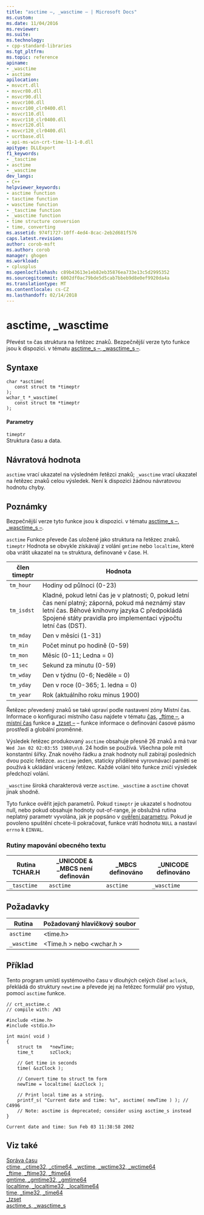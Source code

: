 ```yaml
---
title: "asctime –, _wasctime – | Microsoft Docs"
ms.custom: 
ms.date: 11/04/2016
ms.reviewer: 
ms.suite: 
ms.technology:
- cpp-standard-libraries
ms.tgt_pltfrm: 
ms.topic: reference
apiname:
- _wasctime
- asctime
apilocation:
- msvcrt.dll
- msvcr80.dll
- msvcr90.dll
- msvcr100.dll
- msvcr100_clr0400.dll
- msvcr110.dll
- msvcr110_clr0400.dll
- msvcr120.dll
- msvcr120_clr0400.dll
- ucrtbase.dll
- api-ms-win-crt-time-l1-1-0.dll
apitype: DLLExport
f1_keywords:
- _tasctime
- asctime
- _wasctime
dev_langs:
- C++
helpviewer_keywords:
- asctime function
- tasctime function
- wasctime function
- _tasctime function
- _wasctime function
- time structure conversion
- time, converting
ms.assetid: 974f1727-10ff-4ed4-8cac-2eb2d681f576
caps.latest.revision: 
author: corob-msft
ms.author: corob
manager: ghogen
ms.workload:
- cplusplus
ms.openlocfilehash: c89b43613e1eb82eb35876ea733e13c5d2995352
ms.sourcegitcommit: 6002df0ac79bde5d5cab7bbeb9d8e0ef9920da4a
ms.translationtype: MT
ms.contentlocale: cs-CZ
ms.lasthandoff: 02/14/2018
---
```

# <a name="asctime-wasctime"></a>asctime, _wasctime
Převést `tm` čas struktura na řetězec znaků. Bezpečnější verze tyto funkce jsou k dispozici. v tématu [asctime_s –, _wasctime_s –](../../c-runtime-library/reference/asctime-s-wasctime-s.md).  
  
## <a name="syntax"></a>Syntaxe  
  
```  
char *asctime(   
   const struct tm *timeptr   
);  
wchar_t *_wasctime(   
   const struct tm *timeptr   
);  
```  
  
#### <a name="parameters"></a>Parametry  
 `timeptr`  
 Struktura času a data.  
  
## <a name="return-value"></a>Návratová hodnota  
 `asctime` vrací ukazatel na výsledném řetězci znaků; `_wasctime` vrací ukazatel na řetězec znaků celou výsledek. Není k dispozici žádnou návratovou hodnotu chyby.  
  
## <a name="remarks"></a>Poznámky  
 Bezpečnější verze tyto funkce jsou k dispozici. v tématu [asctime_s –, _wasctime_s –](../../c-runtime-library/reference/asctime-s-wasctime-s.md).  
  
 `asctime` Funkce převede čas uložené jako struktura na řetězec znaků. `timeptr` Hodnota se obvykle získávají z volání `gmtime` nebo `localtime`, které oba vrátit ukazatel na `tm` struktura, definované v čase. H.  
  
|člen timeptr|Hodnota|  
|--------------------|-----------|  
|`tm_hour`|Hodiny od půlnoci (0-23)|  
|`tm_isdst`|Kladné, pokud letní čas je v platnosti; 0, pokud letní čas není platný; záporná, pokud má neznámý stav letní čas. Běhové knihovny jazyka C předpokládá Spojené státy pravidla pro implementaci výpočtu letní čas (DST).|  
|`tm_mday`|Den v měsíci (1-31)|  
|`tm_min`|Počet minut po hodině (0-59)|  
|`tm_mon`|Měsíc (0-11; Ledna = 0)|  
|`tm_sec`|Sekund za minutu (0-59)|  
|`tm_wday`|Den v týdnu (0-6; Neděle = 0)|  
|`tm_yday`|Den v roce (0-365; 1. ledna = 0)|  
|`tm_year`|Rok (aktuálního roku minus 1900)|  
  
 Řetězec převedený znaků se také upraví podle nastavení zóny Místní čas. Informace o konfiguraci místního času najdete v tématu [čas](../../c-runtime-library/reference/time-time32-time64.md), [_ftime –](../../c-runtime-library/reference/ftime-ftime32-ftime64.md), a [místní čas](../../c-runtime-library/reference/localtime-localtime32-localtime64.md) funkce a [_tzset –](../../c-runtime-library/reference/tzset.md) – funkce informace o definování časové pásmo prostředí a globální proměnné.  
  
 Výsledek řetězec produkovaný `asctime` obsahuje přesně 26 znaků a má tvar `Wed Jan 02 02:03:55 1980\n\0`. 24 hodin se používá. Všechna pole mít konstantní šířky. Znak nového řádku a znak hodnoty null zabírají posledních dvou pozic řetězce. `asctime` jeden, staticky přidělené vyrovnávací paměti se používá k ukládání vrácený řetězec. Každé volání této funkce zničí výsledek předchozí volání.  
  
 `_wasctime` široká charakterová verze `asctime`. `_wasctime` a `asctime` chovat jinak shodně.  
  
 Tyto funkce ověřit jejich parametrů. Pokud `timeptr` je ukazatel s hodnotou null, nebo pokud obsahuje hodnoty out-of-range, je obslužná rutina neplatný parametr vyvolána, jak je popsáno v [ověření parametru](../../c-runtime-library/parameter-validation.md). Pokud je povoleno spuštění chcete-li pokračovat, funkce vrátí hodnotu `NULL` a nastaví `errno` k `EINVAL`.  
  
### <a name="generic-text-routine-mapping"></a>Rutiny mapování obecného textu  
  
|Rutina TCHAR.H|_UNICODE & _MBCS není definován|_MBCS definováno|_UNICODE definováno|  
|---------------------|------------------------------------|--------------------|-----------------------|  
|`_tasctime`|`asctime`|`asctime`|`_wasctime`|  
  
## <a name="requirements"></a>Požadavky  
  
|Rutina|Požadovaný hlavičkový soubor|  
|-------------|---------------------|  
|`asctime`|\<time.h>|  
|`_wasctime`|\<Time.h > nebo \<wchar.h >|  
  
## <a name="example"></a>Příklad  
 Tento program umístí systémového času v dlouhých celých čísel `aclock`, překládá do struktury `newtime` a převede jej na řetězec formulář pro výstup, pomocí `asctime` funkce.  
  
```  
// crt_asctime.c  
// compile with: /W3  
  
#include <time.h>  
#include <stdio.h>  
  
int main( void )  
{  
    struct tm   *newTime;  
    time_t      szClock;  
  
    // Get time in seconds  
    time( &szClock );  
  
    // Convert time to struct tm form   
    newTime = localtime( &szClock );  
  
    // Print local time as a string.  
    printf_s( "Current date and time: %s", asctime( newTime ) ); // C4996  
    // Note: asctime is deprecated; consider using asctime_s instead  
}  
```  
  
```Output  
Current date and time: Sun Feb 03 11:38:58 2002  
```  
  
## <a name="see-also"></a>Viz také  
 [Správa času](../../c-runtime-library/time-management.md)   
 [ctime, _ctime32, _ctime64, _wctime, _wctime32, _wctime64](../../c-runtime-library/reference/ctime-ctime32-ctime64-wctime-wctime32-wctime64.md)   
 [_ftime, _ftime32, _ftime64](../../c-runtime-library/reference/ftime-ftime32-ftime64.md)   
 [gmtime, _gmtime32, _gmtime64](../../c-runtime-library/reference/gmtime-gmtime32-gmtime64.md)   
 [localtime, _localtime32, _localtime64](../../c-runtime-library/reference/localtime-localtime32-localtime64.md)   
 [time, _time32, _time64](../../c-runtime-library/reference/time-time32-time64.md)   
 [_tzset](../../c-runtime-library/reference/tzset.md)   
 [asctime_s, _wasctime_s](../../c-runtime-library/reference/asctime-s-wasctime-s.md)